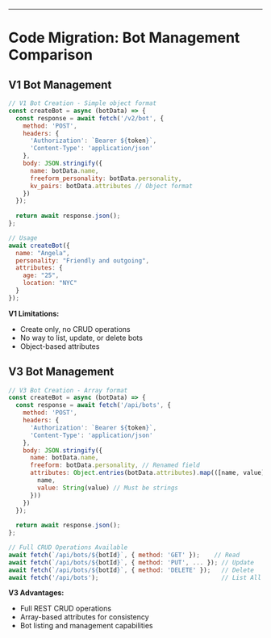 ---

# Code Migration: Bot Management Comparison

<div class="grid grid-cols-2 gap-4 text-sm">

<div>

## V1 Bot Management
```javascript
// V1 Bot Creation - Simple object format
const createBot = async (botData) => {
  const response = await fetch('/v2/bot', {
    method: 'POST',
    headers: {
      'Authorization': `Bearer ${token}`,
      'Content-Type': 'application/json'
    },
    body: JSON.stringify({
      name: botData.name,
      freeform_personality: botData.personality,
      kv_pairs: botData.attributes // Object format
    })
  });
  
  return await response.json();
};

// Usage
await createBot({
  name: "Angela",
  personality: "Friendly and outgoing",
  attributes: {
    age: "25",
    location: "NYC"
  }
});
```

**V1 Limitations:**
- Create only, no CRUD operations
- No way to list, update, or delete bots
- Object-based attributes

</div>

<div>

## V3 Bot Management  
```javascript
// V3 Bot Creation - Array format
const createBot = async (botData) => {
  const response = await fetch('/api/bots', {
    method: 'POST',
    headers: {
      'Authorization': `Bearer ${token}`,
      'Content-Type': 'application/json'
    },
    body: JSON.stringify({
      name: botData.name,
      freeform: botData.personality, // Renamed field
      attributes: Object.entries(botData.attributes).map(([name, value]) => ({
        name,
        value: String(value) // Must be strings
      }))
    })
  });
  
  return await response.json();
};

// Full CRUD Operations Available
await fetch(`/api/bots/${botId}`, { method: 'GET' });    // Read
await fetch(`/api/bots/${botId}`, { method: 'PUT', ... }); // Update  
await fetch(`/api/bots/${botId}`, { method: 'DELETE' });   // Delete
await fetch('/api/bots');                                  // List All
```

**V3 Advantages:**
- Full REST CRUD operations
- Array-based attributes for consistency
- Bot listing and management capabilities

</div>

</div>
